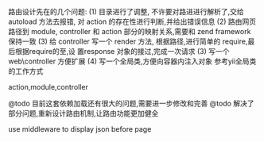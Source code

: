 路由设计先在的几个问题:
(1) 目录进行了调整, 不许要对路进进行解析了,交给 autoload 方法去报错, 对 action 的存在性进行判断,并给出错误信息
(2) 路由网页路径到 module, controller 和 action 部分的映射关系,需要和 zend framework 保持一致
(3) 给 controller 写一个 render 方法, 根据路径,进行简单的 require,最后根据require的至,设 置response 对象的接过,完成一次请求
(3) 写一个 web\controller 方便扩展
(4) 写一个全局类,方便向容器内注入对象
  参考yii全局类的工作方式

  action,module,controller

 @todo 目前这套依赖加载还有很大的问题,需要进一步修改和完善
 @todo 解决了部分问题,重新设计路由机制,让路由功能更加健全






use middleware to display json before page





























